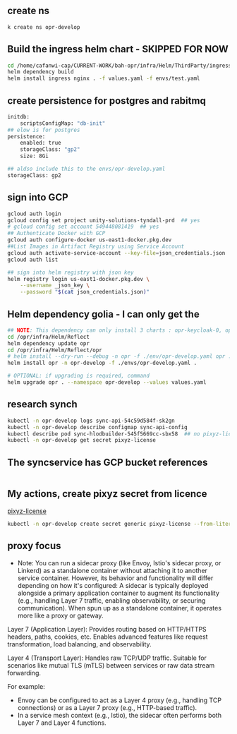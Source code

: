 ## create ns
```sh
k create ns opr-develop
```

## Build the ingress helm chart - SKIPPED FOR NOW
```sh
cd /home/cafanwi-cap/CURRENT-WORK/bah-opr/infra/Helm/ThirdParty/ingress
helm dependency build
helm install ingress nginx . -f values.yaml -f envs/test.yaml 
```

## create persistence for postgres and rabitmq 

```sh
initdb:
    scriptsConfigMap: "db-init"
## elow is for postgres
persistence:
    enabled: true
    storageClass: "gp2"
    size: 8Gi

## aldso include this to the envs/opr-develop.yaml
storageClass: gp2
```

## sign into GCP
```sh
gcloud auth login
gcloud config set project unity-solutions-tyndall-prd  ## yes
# gcloud config set account 549448081419  ## yes
## Authenticate Docker with GCP
gcloud auth configure-docker us-east1-docker.pkg.dev          
##List Images in Artifact Registry using Service Account
gcloud auth activate-service-account --key-file=json_credentials.json  
gcloud auth list

## sign into helm registry with json key
helm registry login us-east1-docker.pkg.dev \
    --username _json_key \
    --password "$(cat json_credentials.json)"
```

## Helm dependency golia  - I can only get the 
```sh
## NOTE: This dependency can only install 3 charts : opr-keycloak-0, opr-postgresql-0, opr-rabbitmq-0 
cd /opr/infra/Helm/Reflect
helm dependency update opr
cd /opr/infra/Helm/Reflect/opr
# helm install --dry-run --debug -n opr -f ./env/opr-develop.yaml opr . > out.txt 
helm install opr -n opr-develop -f ./envs/opr-develop.yaml .

# OPTIONAL: if upgrading is required, command
helm upgrade opr . --namespace opr-develop --values values.yaml
```

## research synch
```sh
kubectl -n opr-develop logs sync-api-54c59d584f-sk2gn
kubectl -n opr-develop describe configmap sync-api-config
kubectl describe pod sync-hlodbuilder-545f5669cc-sbx58  ## no pixyz-license
kubectl -n opr-develop get secret pixyz-license
```

## The syncservice has GCP bucket references
```sh

```

## My actions, create pixyz secret from licence
[pixyz-license](https://support.unity.com/hc/en-us/articles/30730162705044-How-can-I-get-a-Pixyz-free-trial-license)

```sh
kubectl -n opr-develop create secret generic pixyz-license --from-literal=validation-key=<your-key>
```

## proxy focus
- Note: 
You can run a sidecar proxy (like Envoy, Istio's sidecar proxy, or Linkerd) as a standalone container without attaching it to another service container.
However, its behavior and functionality will differ depending on how it's configured:
A sidecar is typically deployed alongside a primary application container to augment its functionality (e.g., handling Layer 7 traffic, enabling observability, or securing communication).
When spun up as a standalone container, it operates more like a proxy or gateway.

Layer 7 (Application Layer):
Provides routing based on HTTP/HTTPS headers, paths, cookies, etc.
Enables advanced features like request transformation, load balancing, and observability.

Layer 4 (Transport Layer):
Handles raw TCP/UDP traffic.
Suitable for scenarios like mutual TLS (mTLS) between services or raw data stream forwarding.

For example:
- Envoy can be configured to act as a Layer 4 proxy (e.g., handling TCP connections) or as a Layer 7 proxy (e.g., HTTP-based traffic).
- In a service mesh context (e.g., Istio), the sidecar often performs both Layer 7 and Layer 4 functions.